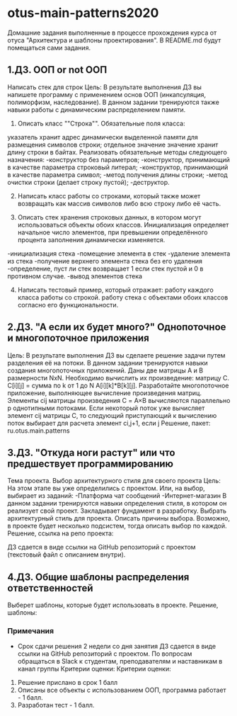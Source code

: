 # otus-main-patterns2020
Домашние задания выполненные в процессе прохождения курса от отуса "Архитектура и шаблоны проектирования". В README.md будут помещаться сами задания.

## 1.ДЗ. ООП or not ООП 
Написать стек для строк
Цель: В результате выполнения ДЗ вы напишете программу с применением основ ООП (инкапсуляция, полиморфизм, наследование). В данном задании тренируются также навыки работы с динамическим распределением памяти.
1. Описать класс ""Строка"". Обязательные поля класса:

указатель хранит адрес динамически выделенной памяти для размещения символов строки;
отдельное значение значение хранит длину строки в байтах.
Реализовать обязательные методы следующего назначения:
-конструктор без параметров;
-конструктор, принимающий в качестве параметра строковый литерал;
-конструктор, принимающий в качестве параметра символ;
-метод получения длины строки;
-метод очистки строки (делает строку пустой);
-деструктор.

2. Написать класс работы со строками, который также может возвращать как массив символов либо всю строку либо её часть.

3. Описать стек хранения строковых данных, в котором могут использоваться объекты обоих классов. Инициализация определяет начальное число элементов, при превышении определённого процента заполнения динамически изменяется.

-инициализация стека
-помещение элемента в стек
-удаление элемента из стека
-получение верхнего элемента стека без его удаления
-определение, пуст ли стек возвращает 1 если стек пустой и 0 в противном случае.
-вывод элементов стека

4. Написать тестовый пример, который отражает:
работу каждого класса работы со строкой.
работу стека с объектами обоих классов согласно его функциональности.


## 2.ДЗ. "А если их будет много?" Однопоточное и многопоточное приложения 
Цель: В результате выполнения ДЗ вы сделаете решение задачи путем разделения её на потоки. В данном задании тренируются навыки создания многопоточных приложений.
Даны две матрицы A и B размерности NxN. Необходимо вычислить их произведение: матрицу С.
C[i][j] = сумма по k от 1 до N A[i][k]*B[k][j].
Разработайте многопоточное приложение, выполняющее вычисление произведения матриц. Элементы cij матрицы произведения С = A×B вычисляются параллельно p однотипными потоками. Если некоторый поток уже вычисляет элемент cij матрицы C, то следующий приступающий к вычислению поток выбирает для расчета элемент ci,j+1, если j
Решение, пакет: ru.otus.main.patterns


## 3.ДЗ. "Откуда ноги растут" или что предшествует программированию 
Тема проекта. Выбор архитектурного стиля для своего проекта
Цель: На этом этапе вы уже определились с проектом. Или, на выбор, выбирает из заданий: -Платформа чат сообщений -Интернет-магазин В данном задании тренируются навыки определения стиля, в котором он реализует свой проект. Закладывает фундамент в разработку.
Выбрать архитектурный стиль для проекта. Описать причины выбора. Возможно, в проекте будет несколько подсистем, тогда описать выбор по каждой.
Решение, ссылка на репо проекта: 

ДЗ сдается в виде ссылки на GitHub репозиторий с проектом (текстовый файл с описанием внутри).


## 4.ДЗ. Общие шаблоны распределения ответственностей 
Выберет шаблоны, которые будет использовать в проекте.
Решение, шаблоны:


### Примечания
* Срок сдачи решения 2 недели со дня занятия
ДЗ сдается в виде ссылки на GitHub репозиторий с проектом.
По вопросам обращаться в Slack к студентам, преподавателям и наставникам в канал группы
Критерии оценки: Критерии оценки:
1. Решение прислано в срок 1 балл
2. Описаны все объекты с использованием ООП, программа работает - 1 балл.
3. Разработан тест - 1 балл.